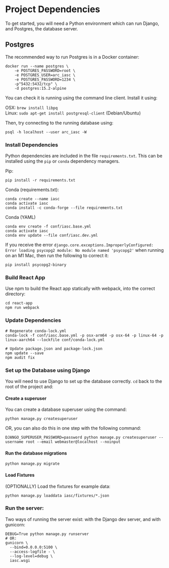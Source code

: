 # Project Dependencies

To get started, you will need a Python environment which can run Django, and Postgres, the database server.

## Postgres
The recommended way to run Postgres is in a Docker container:

```shell
docker run --name postgres \
    -e POSTGRES_PASSWORD=root \
    -e POSTGRES_USER=arc_iasc \
    -e POSTGRES_PASSWORD=1234 \
    -p"5432:5432/tcp" \
    -d postgres:15.2-alpine
```

You can check it is running using the command line client. Install it using:

OSX: `brew install libpq`  
Linux: `sudo apt-get install postgresql-client` (Debian/Ubuntu)

Then, try connecting to the running database using:

```shell
psql -h localhost --user arc_iasc -W
```


### Install Dependencies

Python dependencies are included in the file `requirements.txt`. This can be installed using the `pip` or `conda` dependency managers. 

Pip:
```
pip install -r requirements.txt
```

Conda (requirements.txt):
```
conda create --name iasc
conda activate iasc
conda install -c conda-forge --file requirements.txt
```

Conda (YAML)
```
conda env create -f conf/iasc.base.yml
conda activate iasc
conda env update --file conf/iasc.dev.yml
```

If you receive the error `django.core.exceptions.ImproperlyConfigured: Error loading psycopg2 module: No module named 'psycopg2'` when running on an M1 Mac, then run the following to correct it:

```shell
pip install psycopg2-binary
```

### Build React App

Use npm to build the React app statically with webpack, into the correct directory:

```shell
cd react-app
npm run webpack
```

### Update Dependencies

```
# Regenerate conda-lock.yml
conda-lock -f conf/iasc.base.yml -p osx-arm64 -p osx-64 -p linux-64 -p linux-aarch64 --lockfile conf/conda-lock.yml
```

```
# Update package.json and package-lock.json
npm update --save
npm audit fix
```

### Set up the Database using Django

You will need to use Django to set up the database correctly. `cd` back to the root of the project and:

#### Create a superuser
You can create a database superuser using the command:

```shell
python manage.py createsuperuser
```

OR, you can also do this in one step with the following command:
```shell
DJANGO_SUPERUSER_PASSWORD=password python manage.py createsuperuser --username root --email webmaster@localhost --noinput
```

#### Run the database migrations

```shell
python manage.py migrate
```

#### Load Fixtures
(OPTIONALLY) Load the fixtures for example data:
```shell
python manage.py loaddata iasc/fixtures/*.json
```

### Run the server:

Two ways of running the server exist: with the Django dev server, and with gunicorn:

```shell
DEBUG=True python manage.py runserver
# OR:
gunicorn \
  --bind=0.0.0.0:5100 \
  --access-logfile - \
  --log-level=debug \
  iasc.wsgi
```
